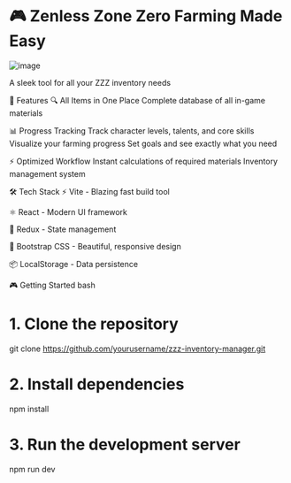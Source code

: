 # 🎮 Zenless Zone Zero Farming Made Easy

![image](https://github.com/user-attachments/assets/0ce1497e-e115-4b5e-a06d-00a351130222)

A sleek tool for all your ZZZ inventory needs

🚀 Features
🔍 All Items in One Place
Complete database of all in-game materials

📊 Progress Tracking
Track character levels, talents, and core skills
Visualize your farming progress
Set goals and see exactly what you need

⚡ Optimized Workflow
Instant calculations of required materials
Inventory management system

🛠️ Tech Stack
⚡ Vite - Blazing fast build tool

⚛️ React - Modern UI framework

🔄 Redux - State management

🎨 Bootstrap CSS - Beautiful, responsive design

📦 LocalStorage - Data persistence

🎮 Getting Started
bash
# 1. Clone the repository
git clone https://github.com/yourusername/zzz-inventory-manager.git

# 2. Install dependencies
npm install

# 3. Run the development server
npm run dev

